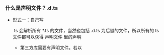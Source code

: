 ### 什么是声明文件？.d.ts

- 形式一：自己写

  ​	ts 会解析所有 *.ts 的文件，当然也包括 .d.ts 为后缀的文件，所以所有的 ts 文件都可以获得 声明文件 里的声明

  - 第三方库需要有声明文件。若以 <script> 的形式引入库 jQuery,  ，必须以 .d.ts 为后缀。

  ```js
  // 要会把声明语句放到一个单独的文件（jQuery.d.ts）
  // src/jQuery.d.ts
  declare var jQuery: (selector: string) => any;
  
  // 然后你就可以用了
  // src/index.ts
  jQuery('#foo');
  ```

  - 我们可以把声明写在业务代码页面里，也可以 抽出来，写在一份 .d.ts 文件里

    发现，如果 .d.ts写在**根目录**下，声明的类型就可以在 .ts 里用，不用 export、import

  

  

- 形式二：第三方已有声明文件

  - 法一：jQuery 的声明文件社区里已经定义好，直接下载下来用

    手动把 .d.ts 文件放在根目录下的 @types 文件夹下（旧时叫 @typings）,

    你要在 package.json 里配置 types 字段，编辑器会按着 path 去读它

    

  - 法二：用 npm 安装声明文件的包。使用 `@types` 统一管理第三方库的声明文件

  ```JS
  npm install @types/jquery --save-dev // node_modules 下会有个 @types 文件夹
  ```

### 具体如何写一个声明文件？

[看文档吧](https://ts.xcatliu.com/basics/declaration-files#shu-xie-sheng-ming-wen-jian)……



### 一个 npm 包的声明文件存在的位置

- 情况一：与该 npm 包绑定在一起。你要去看**这个包**的 `package.json` 中有 `types` 字段，或者有一个 `index.d.ts` 声明文件 （此声明文件最终也会被抽到 node_modules/@types 里）
- 情况二：这个 npm 包本身没有写声明文件，但别人帮你写了一个发布在 npm 平台上，叫 @types/jquery，那如果项目的开发者执行过 npm install @types/jquery -D， 你就可以去 node_modules/@types 下面找到这个声明文件

总之，如果本地项目有安装过本 npm 包的声明文件，最终都会体现在 node_modules/@types 里



### 自己如何写一个 npm 包的声明文件

[看文档吧](https://ts.xcatliu.com/basics/declaration-files#shu-xie-sheng-ming-wen-jian)……





